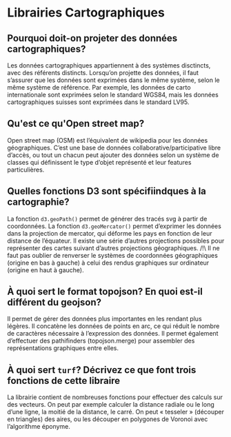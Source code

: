 # Librairies Cartographiques

## Pourquoi doit-on projeter des données cartographiques?

Les données cartographiques appartiennent à des systèmes disctincts, avec des référents distincts. Lorsqu’on projette des données, il faut s’assurer que les données sont exprimées dans le même système, selon le même système de référence. Par exemple, les données de carto internationale sont exprimées selon le standard WGS84, mais les données cartographiques suisses sont exprimées dans le standard LV95.  

## Qu'est ce qu'Open street map?
Open street map (OSM) est l’équivalent de wikipedia pour les données géographiques. C’est une base de données collaborative/participative libre d’accès, ou tout un chacun peut ajouter des données selon un système de classes qui définissent le type d’objet représenté et leur features particulières. 

## Quelles fonctions D3 sont spécifiindques à la cartographie?
La fonction ``d3.geoPath()`` permet de générer des tracés svg à partir de coordonnées.
La fonction ``d3.geoMercator()`` permet d’exprimer les données dans la projection de mercator, qui déforme les pays en fonction de leur distance de l’équateur. Il existe une série d’autres projections possibles pour représenter des cartes suivant d’autres projections géographiques. 
/!\ Il ne faut pas oublier de renverser le systèmes de coordonnées géographiques (origine en bas à gauche) à celui des rendus graphiques sur ordinateur (origine en haut à gauche). 

## À quoi sert le format topojson? En quoi est-il différent du geojson?
Il permet de gérer des données plus importantes en les rendant plus légères. Il concatène les données de points en arc, ce qui réduit le nombre de caractères nécessaire à l’expression des données. Il permet également d’effectuer des pathifinders (topojson.merge) pour assembler des représentations graphiques entre elles. 

## À quoi sert ``turf``? Décrivez ce que font trois fonctions de cette libraire
La librairie contient de nombreuses fonctions pour effectuer des calculs sur des vecteurs. On peut par exemple calculer la distance radiale ou le long d’une ligne, la moitié de la distance, le carré. On peut « tesseler » (découper en triangles) des aires, ou les découper en polygones de Voronoi avec l’algorithme éponyme. 